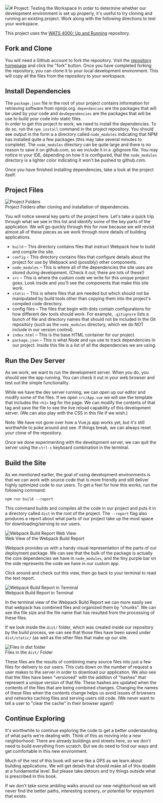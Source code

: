 ![](/assets/up-and-running-fs.png)# Project: Testing the Workspace
In order to determine whether our development environment is set up properly, it's useful to try cloning and running an existing project. Work along with the following directions to test your workspace.

This project uses the [WATS 4000: Up and Running](https://github.com/suwebdev/wats4000-up-and-running) repository.

## Fork and Clone
You will need a Github account to fork the repository. Visit the [repository homepage](https://github.com/suwebdev/wats4000-up-and-running) and click the "fork" button. Once you have completed forking the repository, you can clone it to your local development environment. This will copy all the files from the repository to your workspace.

## Install Dependencies  

The `package.json` file in the root of your project contains information for retrieving software from npmjs.org.  `dependencies` are the packages that will be used by your code and `devDependencies` are the packages that will be use to build your code into static files.  
In order to get this project to work, we need to install the dependencies. To do so, run the `npm install` command in the project repository. You should see output in the form a a directory called `node_modules` indicating that NPM has installed quite a few packages (this may take several minutes to complete).  The `node_modules` directory can be quite large and there is no reason to save it on github.com, so we include it in a .gitignore file.  You may notice in your IDE, depending on how it is configured, that the `node_modules` directory is a lighter color indicating it won't be pushed to github.com.

Once you have finished installing dependencies, take a look at the project itself.

## Project Files

![Project Folders](/img/project-folders.png)
<br>Project Folders after cloning and installation of dependencies.

You will notice several key parts of the project here. Let's take a quick trip through what we see in this list and identify some of the key parts of the application. We will go quickly through this for now because we will revisit almost all of these pieces as we work through more details of building applications.

* `build` &ndash; This directory contains files that instruct Webpack how to build and compile the site.
* `config` &ndash; This directory contains files that configure details about the project for use by Webpack and (possibly) other components.
* `node_modules` &ndash; This is where all of the dependencies the site uses are stored during development. (Check it out; there are lots of these!)
* `src` &ndash; This is where the custom code we write for this unique project goes. Look inside and you'll see the components that make this site work.
* `static` &ndash; This is where files that are needed but which should not be manipulated by build tools other than copying them into the project's compiled code directory.
* config files &ndash; The files that begin with dots contain configurations for how different dev tools should work. For example, `.gitignore` lists a bunch of file and directory names that should not be included in the Git repository (such as the `node_modules` directory, which we do NOT include in our version control). 
* `index.html` &ndash; This is the base HTML container for our project.
* `package.json` &ndash; This is what Node and `npm` use to track dependencies in our project. Inside this file is a list of all the dependencies we are using.

## Run the Dev Server
As we work, we want to run the development server. When you do, you should see the app running. You can check it out in your web browser and test out the simple functionality.

While we have the dev server running, we can open up our editor and modify some of the files. If we open `src/App.vue` we will see the template that includes the `<h1>` tag for the page. We can modify the contents of that tag and save the file to see the live reload capability of this development server. (We can also play with the CSS in this file if we wish.)

Note: We have not gone over how a Vue.js app works yet, but it's still worthwhile to poke around and see. If things break, we can always reset your clone of the repository.

Once we done experimenting with the development server, we can quit the server using the `ctrl-c` keyboard combination in the terminal.

## Build the Site
As we mentioned earlier, the goal of using development environments is that we can work with source code that is more friendly and still deliver highly optimized code to our users. To get a feel for how this works, run the following command:

`npm run build --report`

This command builds and compiles all the code in our project and puts it in a directory called `dist` in the root of the project. The `--report` flag also produces a report about what parts of our project take up the most space for downloading/serving to our users.

![Webpack Build Report Web View](/img/build-report-web.png)
<br>Web View of the Webpack Build Report

Webpack provides us with a handy visual representation of the parts of our deployment package. We can see that the bulk of the package is actually the core dependencies we have in `node_modules`, and the tiny purple bar on the side represents the code we have in our custom app.

Click around and check out this view, then go back to your terminal to read the text report.

![Webpack Build Report in Terminal](/img/build-report-terminal.png)
<br>Webpack Build Report in Terminal

In the terminal view of the Webpack Build Report we can more easily see that webpack has combined files and organized them by "chunks". We can see the file size and the file name that has resulted from the processing of these files.

If we look inside the `dist/` folder, which was created inside our repository by the build process, we can see that those files have been saved under `dist/static/` (as well as the other files that make up our site.

![Files in dist folder](/img/dist-folder.png)
<br>Files in the `dist/` Folder

These files are the results of combining many source files into just a few files for delivery to our users. This cuts down on the number of request a user makes to the server in order to download our application. We also see that the files have been "versioned" with the addition of "hashes" that represent a unique version of that file. These hashes are updated when the contents of the files that are being combined changes. Changing the names of these files when the contents change helps us avoid issues of browsers and networks caching files and serving users old code. (We never want to tell a user to "clear the cache" in their browser again!)

## Continue Exploring
It's worthwhile to continue exploring the code to get a better understanding of what parts we're dealing with. Think of this as moving into a new neighborhood: There are already buildings and streets here, so we don't need to build everything from scratch. But we do need to find our ways and get comfortable in this new environment.

Much of the rest of this book will serve like a GPS as we learn about building applications. We will get details that should make all of this doable at a fundamental level. But please take detours and try things outside what is prescribed in this book.

If we don't take some ambling walks around our new neighborhood we will never find the better paths, interesting scenery, or potential for enjoyment that exists.